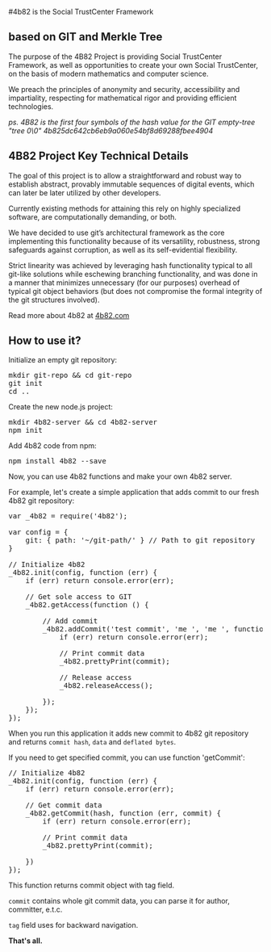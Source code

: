 #4b82 is the Social TrustCenter Framework
## based on GIT and Merkle Tree

The purpose of the 4B82 Project is providing Social TrustCenter Framework, as well as opportunities to create your own Social TrustCenter, on the basis of modern mathematics and computer science.

We preach the principles of anonymity and security, accessibility and impartiality, respecting for mathematical rigor and providing efficient technologies.

*ps. 4B82 is the first four symbols of the hash value for the GIT empty-tree "tree 0\0" 4b825dc642cb6eb9a060e54bf8d69288fbee4904*

## 4B82 Project Key Technical Details

The goal of this project is to allow a straightforward and robust way to establish abstract, provably immutable sequences of digital events, which can later be later utilized by other developers.

Currently existing methods for attaining this rely on highly specialized software, are computationally demanding, or both.

We have decided to use git’s architectural framework as the core implementing this functionality because of its versatility, robustness, strong safeguards against corruption, as well as its self-evidential flexibility.

Strict linearity was achieved by leveraging hash functionality typical to all git-like solutions while eschewing branching functionality, and was done in a manner that minimizes unnecessary (for our purposes) overhead of typical git object behaviors (but does not compromise the formal integrity of the git structures involved).

Read more about 4b82 at [4b82.com](http://4b82.com/#/details)

## How to use it?

Initialize an empty git repository:

<pre>mkdir git-repo && cd git-repo
git init
cd ..</pre>

Create the new node.js project:

<pre>mkdir 4b82-server && cd 4b82-server
npm init</pre>

Add 4b82 code from npm:

<pre>npm install 4b82 --save</pre>

Now, you can use 4b82 functions and make your own 4b82 server.

For example, let's create a simple application that adds commit to our fresh 4b82 git repository:

<pre>var _4b82 = require('4b82');

var config = {
	git: { path: '~/git-path/' } // Path to git repository
}

// Initialize 4b82
_4b82.init(config, function (err) {
	if (err) return console.error(err);

	// Get sole access to GIT
	_4b82.getAccess(function () {

		// Add commit
		_4b82.addCommit('test commit', 'me <me@localhost>', 'me <me@localhost>', function (err, commit) {
			if (err) return console.error(err);

			// Print commit data
			_4b82.prettyPrint(commit);

			// Release access
			_4b82.releaseAccess();

		});
	});
});
</pre>

When you run this application it adds new commit to 4b82 git repository and returns `commit hash`, `data` and `deflated bytes`.

If you need to get specified commit, you can use function 'getCommit':

<pre>// Initialize 4b82
_4b82.init(config, function (err) {
	if (err) return console.error(err);

	// Get commit data
	_4b82.getCommit(hash, function (err, commit) {
		if (err) return console.error(err);

		// Print commit data
		_4b82.prettyPrint(commit);

	})
});</pre>

This function returns commit object with tag field.

`commit` contains whole git commit data, you can parse it for author, committer, e.t.c.

`tag` field uses for backward navigation.

**That's all.**
